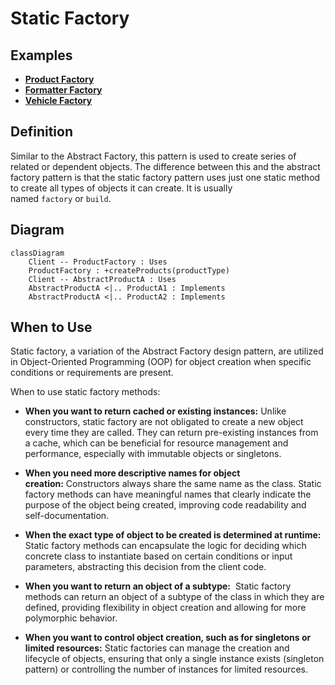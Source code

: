 
# Static Factory

## Examples

- **[Product Factory](https://github.com/khalid-el-masnaoui/OOP-Principles-and-Design-Patterns-Notes/blob/main/design-patterns/Creational/StaticFactory/ProductFactory.php)**
- **[Formatter Factory](https://github.com/khalid-el-masnaoui/OOP-Principles-and-Design-Patterns-Notes/blob/main/design-patterns/Creational/StaticFactory/FormatterFactory.php)**
- **[Vehicle Factory](https://github.com/khalid-el-masnaoui/OOP-Principles-and-Design-Patterns-Notes/blob/main/design-patterns/Creational/StaticFactory/VehicleFactory.php)**

## Definition 

Similar to the Abstract Factory, this pattern is used to create series of related or dependent objects. The difference between this and the abstract factory pattern is that the static factory pattern uses just one static method to create all types of objects it can create. It is usually named `factory` or `build`.

## Diagram 


```mermaid
classDiagram
    Client -- ProductFactory : Uses
    ProductFactory : +createProducts(productType)
    Client -- AbstractProductA : Uses
    AbstractProductA <|.. ProductA1 : Implements
    AbstractProductA <|.. ProductA2 : Implements
```


## When to Use

Static factory, a variation of the Abstract Factory design pattern, are utilized in Object-Oriented Programming (OOP) for object creation when specific conditions or requirements are present.

When to use static factory methods:

- **When you want to return cached or existing instances:** Unlike constructors, static factory are not obligated to create a new object every time they are called. They can return pre-existing instances from a cache, which can be beneficial for resource management and performance, especially with immutable objects or singletons.

- **When you need more descriptive names for object creation:** Constructors always share the same name as the class. Static factory methods can have meaningful names that clearly indicate the purpose of the object being created, improving code readability and self-documentation.

- **When the exact type of object to be created is determined at runtime:**  Static factory methods can encapsulate the logic for deciding which concrete class to instantiate based on certain conditions or input parameters, abstracting this decision from the client code. 
    
- **When you want to return an object of a subtype:**  Static factory methods can return an object of a subtype of the class in which they are defined, providing flexibility in object creation and allowing for more polymorphic behavior.
    
- **When you want to control object creation, such as for singletons or limited resources:** Static factories can manage the creation and lifecycle of objects, ensuring that only a single instance exists (singleton pattern) or controlling the number of instances for limited resources.